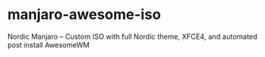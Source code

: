 # manjaro-awesome-iso
Nordic Manjaro – Custom ISO with full Nordic theme, XFCE4, and automated post install AwesomeWM 
